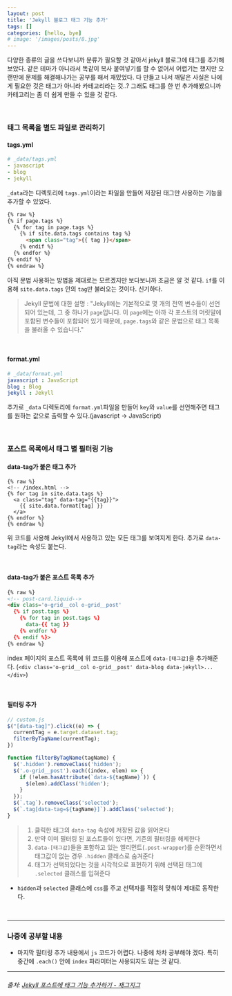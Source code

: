 ```yaml
---
layout: post
title: 'Jekyll 블로그 태그 기능 추가'
tags: []
categories: [hello, bye]
# image: '/images/posts/8.jpg'
---
```


다양한 종류의 글을 쓰다보니까 분류가 필요할 것 같아서 jekyll 블로그에 태그를 추가해보았다. 같은 테마가 아니라서 똑같이 복사 붙여넣기를 할 수 없어서 어렵기는 했지만 오랜만에 문제를 해결해나가는 공부를 해서 재밌었다.
다 만들고 나서 깨달은 사실은 나에게 필요한 것은 태그가 아니라 카테고리라는 것..?
그래도 태그를 한 번 추가해봤으니까 카테고리는 좀 더 쉽게 만들 수 있을 것 같다.

<br>

### 태그 목록을 별도 파일로 관리하기
#### tags.yml
```yml
# _data/tags.yml
- javascript
- blog
- jekyll
```


`_data`라는 디렉토리에 `tags.yml`이라는 파일을 만들어 저장된 태그만 사용하는 기능을 추가할 수 있었다.


```html
{% raw %}
{% if page.tags %}
  {% for tag in page.tags %}
    {% if site.data.tags contains tag %}
      <span class="tag">{{ tag }}</span>
    {% endif %}
  {% endfor %}
{% endif %}
{% endraw %}
```


아직 문법 사용하는 방법을 제대로는 모르겠지만 보다보니까 조금은 알 것 같다. `if`를 이용해 `site.data.tags` 안의 `tag`만 불러오는 것이다. 신기하다.

> Jekyll 문법에 대한 설명 :
> "Jekyll에는 기본적으로 몇 개의 전역 변수들이 선언되어 있는데, 그 중 하나가 `page`입니다. 이 `page`에는 아까 각 포스트의 머릿말에 포함된 변수들이 포함되어 있기 때문에, `page.tags`와 같은 문법으로 태그 목록을 불러올 수 있습니다."

<br>

#### format.yml
```yml
# _data/format.yml
javascript : JavaScript
blog : Blog
jekyll : Jekyll
```

추가로 `_data` 디렉토리에 `format.yml`파일을 만들어 `key`와 `value`를 선언해주면 태그를 원하는 값으로 출력할 수 있다.(javascript -> JavaScript)

<br>

### 포스트 목록에서 태그 별 필터링 기능
#### data-tag가 붙은 태그 추가

```liquid
{% raw %}
<!-- /index.html -->
{% for tag in site.data.tags %}
  <a class="tag" data-tag="{{tag}}">
    {{ site.data.format[tag] }}
  </a>
{% endfor %}
{% endraw %}
```

위 코드를 사용해 Jekyll에서 사용하고 있는 모든 태그를 보여지게 한다. 추가로 `data-tag`라는 속성도 붙는다.

<br>

#### data-tag가 붙은 포스트 목록 추가

```html
{% raw %}
<!-- post-card.liquid-->
<div class='o-grid__col o-grid__post'
  {% if post.tags %}
    {% for tag in post.tags %}
      data-{{ tag }}
    {% endfor %}
  {% endif %}>
{% endraw %}
```

index 페이지의 포스트 목록에 위 코드를 이용해 포스트에 `data-[태그값]`을 추가해준다. (`<div class='o-grid__col o-grid__post' data-blog data-jekyll>...</div>`)

<br>

#### 필터링 추가

```javascript
// custom.js
$("[data-tag]").click((e) => {
  currentTag = e.target.dataset.tag;
  filterByTagName(currentTag);
})

function filterByTagName(tagName) {
  $('.hidden').removeClass('hidden');
  $('.o-grid__post').each((index, elem) => {
    if (!elem.hasAttribute(`data-${tagName}`)) {
      $(elem).addClass('hidden');
    }
  });
  $(`.tag`).removeClass('selected');
  $(`.tag[data-tag=${tagName}]`).addClass('selected');
}
```

> 1. 클릭한 태그의 `data-tag` 속성에 저장된 값을 읽어온다
> 2. 만약 이미 필터링 된 포스트들이 있다면, 기존의 필터링을 해제한다
> 3. `data-[태그값]`들을 포함하고 있는 엘리먼트(`.post-wrapper`)를 순환하면서 태그값이 없는 경우 `.hidden` 클래스로 숨겨준다
> 4. 태그가 선택되었다는 것을 시각적으로 표현하기 위해 선택된 태그에 `.selected` 클래스를 입혀준다

- `hidden`과 `selected` 클래스에 `css`를 주고 선택자를 적절히 맞춰야 제대로 동작한다.

<br>

---

### 나중에 공부할 내용
- 마지막 필터링 추가 내용에서 `js` 코드가 어렵다. 나중에 차차 공부해야 겠다. 특히 중간에 `.each()` 안에 `index` 파라미터는 사용되지도 않는 것 같다.

---

###### 출처: [Jekyll 포스트에 태그 기능 추가하기 - 재그지그](https://wormwlrm.github.io/2019/09/22/How-to-add-tags-on-Jekyll.html)

<br>

